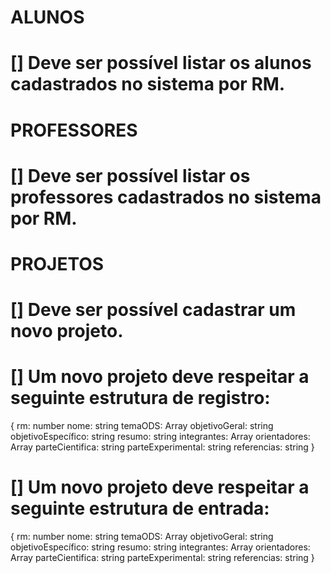 # ALUNOS
# [] Deve ser possível listar os alunos cadastrados no sistema por RM.

# PROFESSORES
# [] Deve ser possível listar os professores cadastrados no sistema por RM.

# PROJETOS
# [] Deve ser possível cadastrar um novo projeto.
# [] Um novo projeto deve respeitar a seguinte estrutura de registro:
{
    rm: number
    nome: string
    temaODS: Array<string>
    objetivoGeral: string
    objetivoEspecífico: string
    resumo: string
    integrantes: Array<Alunos>
    orientadores: Array<Professores>
    parteCientifica: string
    parteExperimental: string
    referencias: string
}
# [] Um novo projeto deve respeitar a seguinte estrutura de entrada:
{
    rm: number
    nome: string
    temaODS: Array<string>
    objetivoGeral: string
    objetivoEspecífico: string
    resumo: string
    integrantes: Array<number>
    orientadores: Array<number>
    parteCientifica: string
    parteExperimental: string
    referencias: string
}

